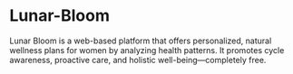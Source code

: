 # Lunar-Bloom
Lunar Bloom is a web-based platform that offers personalized, natural wellness plans for women by analyzing health patterns. It promotes cycle awareness, proactive care, and holistic well-being—completely free.
